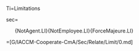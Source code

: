 Ti=Limitations

sec=<ol>{NotAgent.LI}{NotEmployee.LI}{ForceMajeure.LI}</ol>

=[G/IACCM-Cooperate-CmA/Sec/Relate/Limit/0.md]
